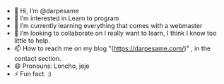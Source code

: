 - 👋 Hi, I’m @darpesame
- 👀 I’m interested in Learn to program
- 🌱 I’m currently learning everything that comes with a webmaster
- 💞️ I’m looking to collaborate on I really want to learn, I think I know too little to help.
- 📫 How to reach me on my blog "(https://darpesame.com/)" , in the contact section.
- 😄 Pronouns: Loncho, jeje
- ⚡ Fun fact: :)

<!---
darpesame/darpesame is a ✨ special ✨ repository because its `README.md` (this file) appears on your GitHub profile.
You can click the Preview link to take a look at your changes.
--->
